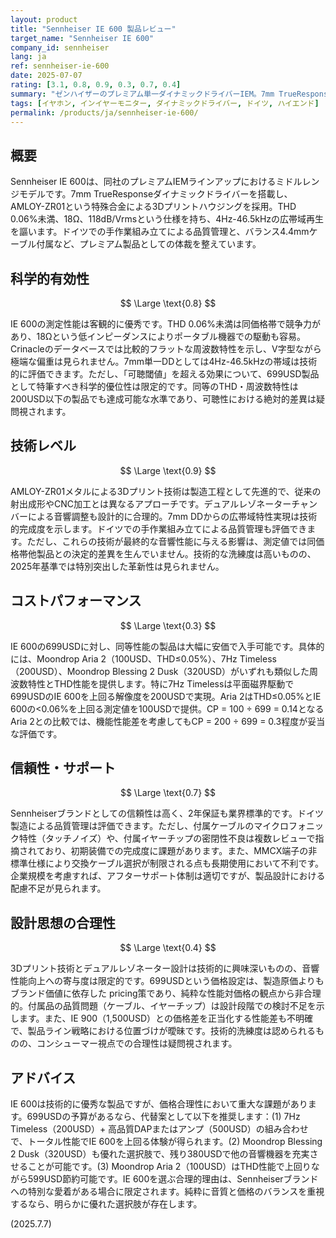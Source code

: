 ```yaml
---
layout: product
title: "Sennheiser IE 600 製品レビュー"
target_name: "Sennheiser IE 600"
company_id: sennheiser
lang: ja
ref: sennheiser-ie-600
date: 2025-07-07
rating: [3.1, 0.8, 0.9, 0.3, 0.7, 0.4]
summary: "ゼンハイザーのプレミアム単一ダイナミックドライバーIEM。7mm TrueResponseドライバーとAMLOY-ZR01メタル製3Dプリントハウジングを採用し、THD<0.06%の低歪み性能を実現。しかし699USDの価格設定は、同等性能をより安価に提供する競合製品群との比較において合理性を欠く。"
tags: [イヤホン, インイヤーモニター, ダイナミックドライバー, ドイツ, ハイエンド]
permalink: /products/ja/sennheiser-ie-600/
---
```

## 概要

Sennheiser IE 600は、同社のプレミアムIEMラインアップにおけるミドルレンジモデルです。7mm TrueResponseダイナミックドライバーを搭載し、AMLOY-ZR01という特殊合金による3Dプリントハウジングを採用。THD 0.06%未満、18Ω、118dB/Vrmsという仕様を持ち、4Hz-46.5kHzの広帯域再生を謳います。ドイツでの手作業組み立てによる品質管理と、バランス4.4mmケーブル付属など、プレミアム製品としての体裁を整えています。

## 科学的有効性

$$ \Large \text{0.8} $$

IE 600の測定性能は客観的に優秀です。THD 0.06%未満は同価格帯で競争力があり、18Ωという低インピーダンスによりポータブル機器での駆動も容易。Crinacleのデータベースでは比較的フラットな周波数特性を示し、V字型ながら極端な偏重は見られません。7mm単一DDとしては4Hz-46.5kHzの帯域は技術的に評価できます。ただし、「可聴閾値」を超える効果について、699USD製品として特筆すべき科学的優位性は限定的です。同等のTHD・周波数特性は200USD以下の製品でも達成可能な水準であり、可聴性における絶対的差異は疑問視されます。

## 技術レベル

$$ \Large \text{0.9} $$

AMLOY-ZR01メタルによる3Dプリント技術は製造工程として先進的で、従来の射出成形やCNC加工とは異なるアプローチです。デュアルレゾネーターチャンバーによる音響調整も設計的に合理的。7mm DDからの広帯域特性実現は技術的完成度を示します。ドイツでの手作業組み立てによる品質管理も評価できます。ただし、これらの技術が最終的な音響性能に与える影響は、測定値では同価格帯他製品との決定的差異を生んでいません。技術的な洗練度は高いものの、2025年基準では特別突出した革新性は見られません。

## コストパフォーマンス

$$ \Large \text{0.3} $$

IE 600の699USDに対し、同等性能の製品は大幅に安価で入手可能です。具体的には、Moondrop Aria 2（100USD、THD≤0.05%）、7Hz Timeless（200USD）、Moondrop Blessing 2 Dusk（320USD）がいずれも類似した周波数特性とTHD性能を提供します。特に7Hz Timelessは平面磁界駆動で699USDのIE 600を上回る解像度を200USDで実現。Aria 2はTHD≤0.05%とIE 600の<0.06%を上回る測定値を100USDで提供。CP = 100 ÷ 699 = 0.14となるAria 2との比較では、機能性能差を考慮してもCP = 200 ÷ 699 = 0.3程度が妥当な評価です。

## 信頼性・サポート

$$ \Large \text{0.7} $$

Sennheiserブランドとしての信頼性は高く、2年保証も業界標準的です。ドイツ製造による品質管理は評価できます。ただし、付属ケーブルのマイクロフォニック特性（タッチノイズ）や、付属イヤーチップの密閉性不良は複数レビューで指摘されており、初期装備での完成度に課題があります。また、MMCX端子の非標準仕様により交換ケーブル選択が制限される点も長期使用において不利です。企業規模を考慮すれば、アフターサポート体制は適切ですが、製品設計における配慮不足が見られます。

## 設計思想の合理性

$$ \Large \text{0.4} $$

3Dプリント技術とデュアルレゾネーター設計は技術的に興味深いものの、音響性能向上への寄与度は限定的です。699USDという価格設定は、製造原価よりもブランド価値に依存した pricing策であり、純粋な性能対価格の観点から非合理的。付属品の品質問題（ケーブル、イヤーチップ）は設計段階での検討不足を示します。また、IE 900（1,500USD）との価格差を正当化する性能差も不明確で、製品ライン戦略における位置づけが曖昧です。技術的洗練度は認められるものの、コンシューマー視点での合理性は疑問視されます。

## アドバイス

IE 600は技術的に優秀な製品ですが、価格合理性において重大な課題があります。699USDの予算があるなら、代替案として以下を推奨します：(1) 7Hz Timeless（200USD）+ 高品質DAPまたはアンプ（500USD）の組み合わせで、トータル性能でIE 600を上回る体験が得られます。(2) Moondrop Blessing 2 Dusk（320USD）も優れた選択肢で、残り380USDで他の音響機器を充実させることが可能です。(3) Moondrop Aria 2（100USD）はTHD性能で上回りながら599USD節約可能です。IE 600を選ぶ合理的理由は、Sennheiserブランドへの特別な愛着がある場合に限定されます。純粋に音質と価格のバランスを重視するなら、明らかに優れた選択肢が存在します。

(2025.7.7)